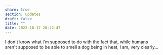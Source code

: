 ```yaml
---
share: true
section: updates
draft: false
title: ""
date: 2023-10-17 20:22:47
---
```



I don't know what I'm supposed to do with the fact that, while humans aren't supposed to be able to smell a dog being in heat, I am, very clearly...
